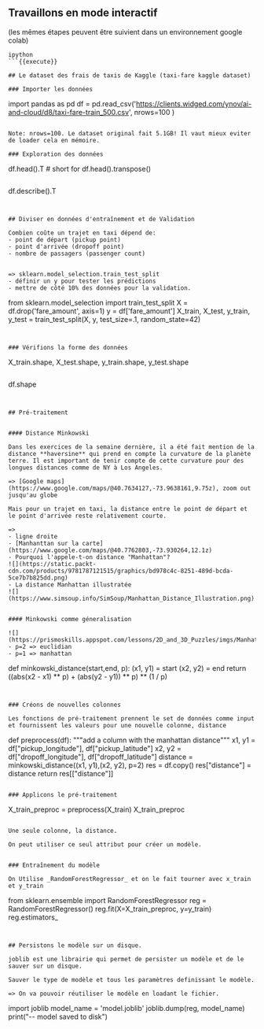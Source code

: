 
## Travaillons en mode interactif

(les mêmes étapes peuvent être suivient dans un environnement google colab)

```
ipython
```{{execute}}

## Le dataset des frais de taxis de Kaggle (taxi-fare kaggle dataset)

### Importer les données

```
import pandas as pd
df = pd.read_csv('https://clients.widged.com/ynov/ai-and-cloud/d8/taxi-fare-train_500.csv', nrows=100 )
```{{copy}}

Note: nrows=100. Le dataset original fait 5.1GB! Il vaut mieux eviter de loader cela en mémoire.

### Exploration des données

```
df.head().T # short for df.head().transpose()
```{{copy}}

```
df.describe().T
```{{copy}}


## Diviser en données d'entraînement et de Validation

Combien coûte un trajet en taxi dépend de:
- point de départ (pickup point)
- point d'arrivée (dropoff point)
- nombre de passagers (passenger count)


=> sklearn.model_selection.train_test_split
- définir un y pour tester les prédictions
- mettre de côté 10% des données pour la validation.

```
from sklearn.model_selection import train_test_split
X = df.drop('fare_amount', axis=1)
y = df['fare_amount']
X_train, X_test, y_train, y_test = train_test_split(X, y, test_size=.1, random_state=42)
```{{copy}}


### Vérifions la forme des données

```
X_train.shape, X_test.shape, y_train.shape, y_test.shape
```{{copy}}

```
df.shape
```{{copy}}


## Pré-traitement


#### Distance Minkowski

Dans les exercices de la semaine dernière, il a été fait mention de la distance **haversine** qui prend en compte la curvature de la planète terre. Il est important de tenir compte de cette curvature pour des longues distances comme de NY à Los Angeles.

=> [Google maps](https://www.google.com/maps/@40.7634127,-73.9638161,9.75z), zoom out jusqu'au globe

Mais pour un trajet en taxi, la distance entre le point de départ et le point d'arrivée reste relativement courte.

=>
- ligne droite
- [Manhanttan sur la carte](https://www.google.com/maps/@40.7762803,-73.930264,12.1z)
- Pourquoi l'appele-t-on distance "Manhattan"?
![](https://static.packt-cdn.com/products/9781787121515/graphics/bd978c4c-8251-489d-bcda-5ce7b7b825dd.png)
- La distance Manhattan illustratée
![](https://www.simsoup.info/SimSoup/Manhattan_Distance_Illustration.png)


#### Minkowski comme géneralisation

![](https://prismoskills.appspot.com/lessons/2D_and_3D_Puzzles/imgs/Manhattan_and_Euclidean.png)
- p=2 => euclidian
- p=1 => manhattan

```
def minkowski_distance(start,end, p):
  (x1, y1) = start
  (x2, y2) = end
  return ((abs(x2 - x1) ** p) + (abs(y2 - y1)) ** p) ** (1 / p)

```{{copy}}


### Créons de nouvelles colonnes

Les fonctions de pré-traitement prennent le set de données comme input et fournissent les valeurs pour une nouvelle colonne, distance

```
def preprocess(df):
  """add a column with the manhattan distance"""
  x1, y1 = df["pickup_longitude"], df["pickup_latitude"]
  x2, y2 = df["dropoff_longitude"], df["dropoff_latitude"]
  distance = minkowski_distance((x1, y1),(x2, y2), p=2)
  res = df.copy()
  res["distance"] = distance
  return res[["distance"]]

```{{copy}}

### Applicons le pré-traitement

```
X_train_preproc = preprocess(X_train)
X_train_preproc
```{{copy}}

Une seule colonne, la distance.

On peut utiliser ce seul attribut pour créer un modèle.


### Entraînement du modèle

On Utilise _RandomForestRegressor_ et on le fait tourner avec x_train et y_train

```
from sklearn.ensemble import RandomForestRegressor
reg = RandomForestRegressor()
reg.fit(X=X_train_preproc, y=y_train)
reg.estimators_


```{{copy}}


## Persistons le modèle sur un disque.

joblib est une librairie qui permet de persister un modèle et de le sauver sur un disque.

Sauver le type de modèle et tous les paramètres definissant le modèle.

=> On va pouvoir réutiliser le modèle en loadant le fichier.

```
import joblib
model_name = 'model.joblib'
joblib.dump(reg, model_name)
print("-- model saved to disk")


```{{copy}}

